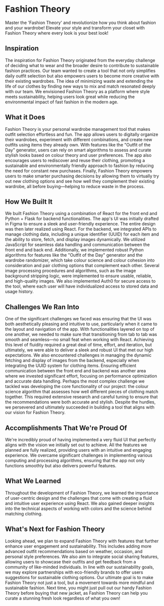 # Fashion Theory

Master the 'Fashion Theory' and revolutionize how you think about fashion and your wardrobe! Elevate your style and transform your closet with Fashion Theory where every look is your best look!

## Inspiration

The inspiration for Fashion Theory originated from the everyday challenge of deciding what to wear and the broader desire to contribute to sustainable fashion practices. Our team wanted to create a tool that not only simplifies daily outfit selection but also empowers users to become more creative with their existing wardrobes. The idea of minimizing waste and extending the life of our clothes by finding new ways to mix and match resonated deeply with our team. We envisioned Fashion Theory as a platform where style meets sustainability, helping users look great while reducing the environmental impact of fast fashion in the modern age.

## What it Does

Fashion Theory is your personal wardrobe management tool that makes outfit selection effortless and fun. The app allows users to digitally organize their wardrobes, experiment with different combinations, and create new outfits using items they already own. With features like the "Outfit of the Day" generator, users can rely on smart algorithms to assess and curate stylish looks based on colour theory and user preferences. The app also encourages users to rediscover and reuse their clothing, promoting a sustainable and environmentally friendly approach to fashion by reducing the need for constant new purchases. Finally, Fashion Theory empowers users to make smarter purchasing decisions by allowing them to virtually try out new clothing options and see how well they complement their existing wardrobe, all before buying—helping to reduce waste in the process.

## How We Built It

We built Fashion Theory using a combination of React for the front end and Python + Flask for backend functionalities. The app's UI was initially drafted in Figma to ensure a sleek and user-friendly experience. The entire design was then later realized using React. For the backend, we integrated APIs to manage clothing data, including a unique identifier (UUID) for each item and the ability to store, fetch, and display images dynamically. We utilized JavaScript for seamless data handling and communication between the front end and back end. Additionally, we implemented robust Python algorithms for features like the "Outfit of the Day" generator and the wardrobe randomizer, which take colour science and colour cohesion into consideration and pair clothing options that complement each other. Several image processing procedures and algorithms, such as the image background stripping logic, were implemented to ensure usable, reliable, and high-quality images. We also implemented Auth0 for secure access to the tool, where each user will have individualized access to stored data and usage history.

## Challenges We Ran Into

One of the significant challenges we faced was ensuring that the UI was both aesthetically pleasing and intuitive to use, particularly when it came to the layout and navigation of the app. With functionalities layered on top of one another, we needed to make sure that transitioning from tab to tab was smooth and seamless—no small feat when working with React. Achieving this level of fluidity required a great deal of time, effort, and iteration, but ultimately, we were able to deliver a sleek and robust UI that met our high expectations. We also encountered challenges in managing the dynamic fetching and display of images from the backend, especially when integrating the UUID system for clothing items. Ensuring efficient communication between the front end and backend was another area where we invested significant effort, focusing on performance optimization and accurate data handling. Perhaps the most complex challenge we tackled was developing the core functionality of our project: the colour science algorithm that assesses how well different pieces of clothing match together. This required extensive research and careful tuning to ensure that the recommendations were both accurate and stylish. Despite the hurdles, we persevered and ultimately succeeded in building a tool that aligns with our vision for Fashion Theory.

## Accomplishments That We're Proud Of

We're incredibly proud of having implemented a very fluid UI that perfectly aligns with the vision we initially set out to achieve. All the features we planned are fully realized, providing users with an intuitive and engaging experience. We overcame significant challenges in implementing various computing and processing algorithms, ensuring that the app not only functions smoothly but also delivers powerful features.

## What We Learned

Throughout the development of Fashion Theory, we learned the importance of user-centric design and the challenges that come with creating a fluid and intuitive user experience using React. We also gained deeper insights into the technical aspects of working with colors and the science behind matching clothing.

## What's Next for Fashion Theory

Looking ahead, we plan to expand Fashion Theory with features that further enhance user engagement and sustainability. This includes adding more advanced outfit recommendations based on weather, occasion, and personal style preferences. We also aim to integrate social sharing features, allowing users to showcase their outfits and get feedback from a community of like-minded individuals. In line with our sustainability goals, we may explore partnerships with eco-friendly brands to offer users suggestions for sustainable clothing options. Our ultimate goal is to make Fashion Theory not just a tool, but a movement towards more mindful and sustainable fashion. Next time, you might just pull out our handy Fashion Theory before buying that new jacket, as Fashion Theory can help you curate a stunning fresh look regardless of what you own!
